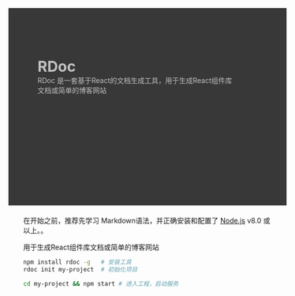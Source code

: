 <!--
title: RDoc
layout: IndexLayout
visible: true
-->

<style>
.markdown{
  padding: 0 30px;
}
.jumbotron {
  position: relative;
  background-color: #383838;
  margin: 0 -30px 20px -30px;
  padding-top: 100px;
  padding-left: 59px;
  padding-right: 100px;
  min-height: 300px;
  color: #c1c1c1;
}
.jumbotron-title {
  font-size: 30px;
  font-weight: bold;
}
</style>
<div class="jumbotron">
  <div class="jumbotron-title">RDoc </div>
  <div>RDoc 是一套基于React的文档生成工具，用于生成React组件库文档或简单的博客网站</div>
</div>

在开始之前，推荐先学习 Markdown语法，并正确安装和配置了 [Node.js](https://nodejs.org) v8.0 或以上。。


用于生成React组件库文档或简单的博客网站

```bash
npm install rdoc -g   # 安装工具
rdoc init my-project  # 初始化项目

cd my-project && npm start # 进入工程，启动服务
```

